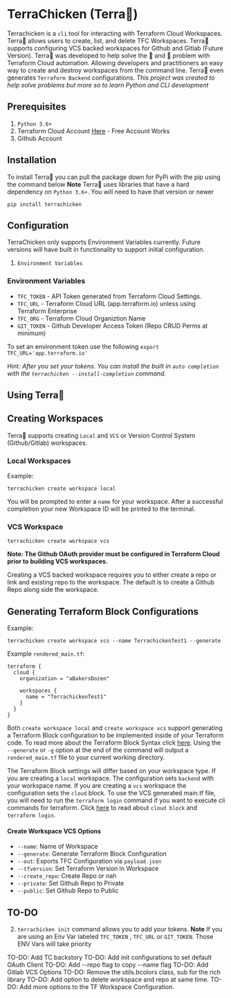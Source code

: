 # TerraChicken (Terra🐓)

Terrachicken is a `cli` tool for interacting with Terraform Cloud Workspaces. Terra🐓 allows users to create, list, and delete TFC Workspaces. Terra🐓 supports configuring VCS backed workspaces for Github and Gitlab (Future Version). Terra🐓 was developed to help solve the 🐓 and 🥚 problem with Terraform Cloud automation. Allowing developers and practitioners an easy way to create and destroy workspaces from the command line. Terra🐓 even generates `Terraform Backend` configurations. *This project was created to help solve problems but more so to learn Python and CLI development*

## Prerequisites 
1. `Python 3.6+`
2. Terraform Cloud Account [Here](https://app.terraform.io/signup/account) - Free Account Works
3. Github Account 

## Installation

To install Terra🐓 you can pull the package down for PyPi with the pip using the command below 
**Note** Terra🐓 uses libraries that have a hard dependency on `Python 3.6+`. You will need to have that version or newer

`pip install terrachicken` 

## Configuration 

TerraChicken only supports Environment Variables currently. Future versions will have built in functionality to support initial configuration.

1. `Environment Variables` 


### Environment Variables

- `TFC_TOKEN` - API Token generated from Terraform Cloud Settings. 
- `TFC_URL` - Terraform Cloud URL (app.terraform.io) unless using Terraform Enterprise
- `TFC_ORG` - Terraform Cloud Organiztion Name
- `GIT_TOKEN` - Github Developer Access Token (Repo CRUD Perms at minimum)

To set an environment token use the following `export TFC_URL='app.terraform.io'`


Hint: *After you set your tokens. You can install the built in `auto completion` with the `terrachicken --install-completion` command.*

## Using Terra🐓

## Creating Workspaces

Terra🐓 supports creating `Local` and `VCS` or Version Control System (Github/Gitlab) workspaces. 

### Local Workspaces
Example:

`terrachicken create workspace local` 

You will be prompted to enter a `name` for your workspace. After a successful completion your new Workspace ID will be printed to the terminal.

### VCS Workspace

`terrachicken create workspace vcs`

**Note: The Github OAuth provider must be configured in Terraform Cloud prior to building VCS workspaces.**

Creating a VCS backed workspace requires you to either create a repo or link and existing repo to the workspace. The default is to create a Github Repo along side the workspace. 


## Generating Terraform Block Configurations
Example:

`terrachicken create workspace vcs --name TerrachickenTest1 --generate`

Example `rendered_main.tf`:

```hcl
terraform {
  cloud { 
    organization = "aBakersDozen"

    workspaces {
      name = "TerrachickenTest1"
    }
  }
}
```

Both `create workspace local` and `create workspace vcs` support generating a Terraform Block configuration to be implemented inside of your Terraform code. To read more about the Terraform Block Syntax click [here](https://www.terraform.io/language/settings). Using the `--generate` or `-g` option at the end of the command will output a `rendered_main.tf` file to your current working directory. 

The Terraform Block settings will differ based on your workspace type. If you are creating a `local` workspace. The configuration sets `backend` with your workspace name. If you are creating a `vcs` workspace the configuration sets the `cloud` block. To use the VCS generated main.tf file, you will need to run the `terraform login` command if you want to execute cli commands for terraform. Click [here](https://www.terraform.io/cli/cloud/settings) to read about `cloud block` and `terraform login`.

#### Create Workspace VCS Options

- `--name`: Name of Workspace
- `--generate`: Generate Terraform Block Configuration
- `--out`: Exports TFC Configuration via `payload.json` 
- `--tfversion`: Set Terraform Version in Workspace
- `--create_repo`: Create Repo or nah
- `--private`: Set Github Repo to Private
- `--public`: Set Github Repo to Public
  

## TO-DO

2. `terrachicken init` command allows you to add your tokens. **Note** If you are using an Env Var labeled `TFC_TOKEN` , `TFC_URL` or `GIT_TOKEN`. Those ENV Vars will take priority

TO-DO: Add TC backstory
TO-DO: Add init configurations to set default OAuth Client
TO-DO: Add --repo flag to copy --name flag
TO-DO: Add Gitlab VCS Options
TO-DO: Remove the utils.bcolors class, sub for the rich library
TO-DO: Add option to delete workspace and repo at same time.
TO-DO: Add more options to the TF Workspace Configuration.